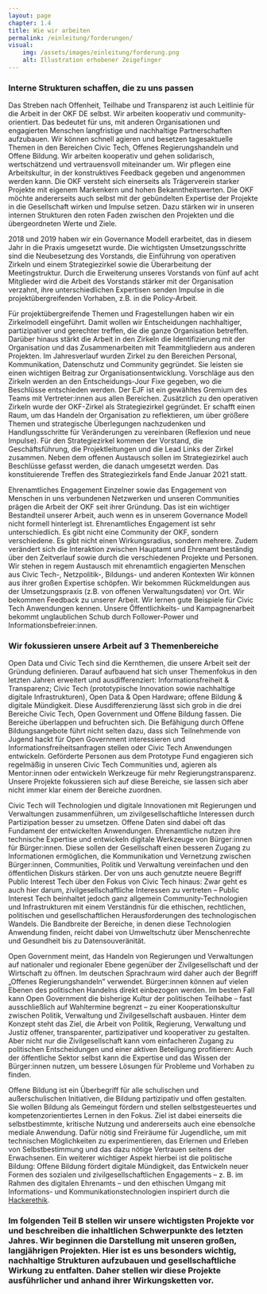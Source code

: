 ```yaml
---
layout: page
chapter: 1.4
title: Wie wir arbeiten
permalink: /einleitung/forderungen/
visual:
    img: /assets/images/einleitung/forderung.png
    alt: Illustration erhobener Zeigefinger
---
```


### Interne Strukturen schaffen, die zu uns passen

Das Streben nach Offenheit, Teilhabe und Transparenz ist auch Leitlinie für die Arbeit in der OKF DE selbst. Wir arbeiten kooperativ und community-orientiert. Das bedeutet für uns, mit anderen Organisationen und engagierten Menschen langfristige und nachhaltige Partnerschaften aufzubauen. Wir können schnell agieren und besetzen tagesaktuelle Themen in den Bereichen Civic Tech, Offenes Regierungshandeln und Offene Bildung. Wir arbeiten kooperativ und gehen solidarisch, wertschätzend und vertrauensvoll miteinander um. Wir pflegen eine Arbeitskultur, in der konstruktives Feedback gegeben und angenommen werden kann. Die OKF versteht sich einerseits als Trägerverein starker Projekte mit eigenem Markenkern und hohen Bekanntheitswerten. Die OKF möchte andererseits auch selbst mit der gebündelten Expertise der Projekte in die Gesellschaft wirken und Impulse setzen. Dazu stärken wir in unseren internen Strukturen den roten Faden zwischen den Projekten und die übergeordneten Werte und Ziele. 

2018 und 2019 haben wir ein Governance Modell erarbeitet, das in diesem Jahr in die Praxis umgesetzt wurde. Die wichtigsten Umsetzungsschritte sind die Neubesetzung des Vorstands, die Einführung von operativen Zirkeln und einem Strategiezirkel sowie die Überarbeitung der Meetingstruktur. Durch die Erweiterung unseres Vorstands von fünf auf acht Mitglieder wird die Arbeit des Vorstands stärker mit der Organisation verzahnt, ihre unterschiedlichen Expertisen senden Impulse in die projektübergreifenden Vorhaben, z.B. in die Policy-Arbeit. 

Für projektübergreifende Themen und Fragestellungen haben wir ein Zirkelmodell eingeführt. Damit wollen wir Entscheidungen nachhaltiger, partizipativer und gerechter treffen, die die ganze Organisation betreffen. Darüber hinaus stärkt die Arbeit in den Zirkeln die Identifizierung mit der Organisation und das Zusammenarbeiten mit Teammitgliedern aus anderen Projekten. Im Jahresverlauf wurden Zirkel zu den Bereichen Personal, Kommunikation, Datenschutz und Community gegründet. Sie leisten sie einen wichtigen Beitrag zur Organisationsentwicklung. Vorschläge aus den Zirkeln werden an den Entscheidungs-Jour Fixe gegeben, wo die Beschlüsse entschieden werden. Der EJF ist ein gewähltes Gremium des Teams mit Vertreter:innen aus allen Bereichen. Zusätzlich zu den operativen Zirkeln wurde der OKF-Zirkel als Strategiezirkel gegründet. Er schafft einen Raum, um das Handeln der Organisation zu reflektieren, um über größere Themen und strategische Überlegungen nachzudenken und Handlungsschritte für Veränderungen zu vereinbaren (Reflexion und neue Impulse). Für den Strategiezirkel kommen der Vorstand, die Geschäftsführung, die Projektleitungen und die Lead Links der Zirkel zusammen. Neben dem offenen Austausch sollen im Strategiezirkel auch Beschlüsse gefasst werden, die danach umgesetzt werden. Das konstituierende Treffen des Strategiezirkels fand Ende Januar 2021 statt.

Ehrenamtliches Engagement Einzelner sowie das Engagement von Menschen in uns verbundenen Netzwerken und unseren Communities prägen die Arbeit der OKF seit ihrer Gründung. Das ist ein wichtiger Bestandteil unserer Arbeit, auch wenn es in unserem Governance Modell nicht formell hinterlegt ist. Ehrenamtliches Engagement ist sehr unterschiedlich. Es gibt nicht eine Community der OKF, sondern verschiedene. Es gibt nicht einen Wirkungsradius, sondern mehrere. Zudem verändert sich die Interaktion zwischen Hauptamt und Ehrenamt beständig über den Zeitverlauf sowie durch die verschiedenen Projekte und Personen. Wir stehen in regem Austausch mit ehrenamtlich engagierten Menschen aus Civic Tech-, Netzpolitik-, Bildungs- und anderen Kontexten Wir können aus ihrer großen Expertise schöpfen. Wir bekommen Rückmeldungen aus der Umsetzungspraxis (z.B. von offenen Verwaltungsdaten) vor Ort. Wir bekommen Feedback zu unserer Arbeit. Wir lernen gute Beispiele für Civic Tech Anwendungen kennen. Unsere Öffentlichkeits- und Kampagnenarbeit bekommt unglaublichen Schub durch Follower-Power und Informationsbefreier:innen. 

### Wir fokussieren unsere Arbeit auf 3 Themenbereiche

Open Data und Civic Tech sind die Kernthemen, die unsere Arbeit seit der Gründung definieren. Darauf aufbauend hat sich unser Themenfokus in den letzten Jahren erweitert und ausdifferenziert: Informationsfreiheit & Transparenz; Civic Tech (prototypische Innovation sowie nachhaltige digitale Infrastrukturen), Open Data & Open Hardware; offene Bildung & digitale Mündigkeit. Diese Ausdifferenzierung lässt sich grob in die drei Bereiche Civic Tech, Open Government und Offene Bildung fassen. Die Bereiche überlappen und befruchten sich. Die Befähigung durch Offene Bildungsangebote führt nicht selten dazu, dass sich Teilnehmende von Jugend hackt für Open Government interessieren und Informationsfreiheitsanfragen stellen oder Civic Tech Anwendungen entwickeln. Geförderte Personen aus dem Prototype Fund engagieren sich regelmäßig in unseren Civic Tech Communities und, agieren als Mentor:innen oder entwickeln Werkzeuge für mehr Regierungstransparenz. Unsere Projekte fokussieren sich auf diese Bereiche, sie lassen sich aber nicht immer klar einem der Bereiche zuordnen. 

Civic Tech will Technologien und digitale Innovationen mit Regierungen und Verwaltungen zusammenführen, um zivilgesellschaftliche Interessen durch Partizipation besser zu umsetzen. Offene Daten sind dabei oft das Fundament der entwickelten Anwendungen. Ehrenamtliche nutzen ihre technische Expertise und entwickeln digitale Werkzeuge von Bürger:innen für Bürger:innen. Diese sollen der Gesellschaft einen besseren Zugang zu Informationen ermöglichen, die Kommunikation und Vernetzung zwischen Bürger:innen, Communities, Politik und Verwaltung vereinfachen und den öffentlichen Diskurs stärken. Der von uns auch genutzte neuere Begriff Public Interest Tech über den Fokus von Civic Tech hinaus: Zwar geht es auch hier darum, zivilgesellschaftliche Interessen zu vertreten – Public Interest Tech beinhaltet jedoch ganz allgemein Community-Technologien und Infrastrukturen mit einem Verständnis für die ethischen, rechtlichen, politischen und gesellschaftlichen Herausforderungen des technologischen Wandels. Die Bandbreite der Bereiche, in denen diese Technologien Anwendung finden, reicht dabei von Umweltschutz über Menschenrechte und Gesundheit bis zu Datensouveränität.

Open Government meint, das Handeln von Regierungen und Verwaltungen auf nationaler und regionaler Ebene gegenüber der Zivilgesellschaft und der Wirtschaft zu öffnen. Im deutschen Sprachraum wird daher auch der Begriff „Offenes Regierungshandeln” verwendet. Bürger:innen können auf vielen Ebenen des politischen Handelns direkt einbezogen werden. Im besten Fall kann Open Government die bisherige Kultur der politischen Teilhabe – fast ausschließlich auf Wahltermine begrenzt – zu einer Kooperationskultur zwischen Politik, Verwaltung und Zivilgesellschaft ausbauen. Hinter dem Konzept steht das Ziel, die Arbeit von Politik, Regierung, Verwaltung und Justiz offener, transparenter, partizipativer und kooperativer zu gestalten. Aber nicht nur die Zivilgesellschaft kann vom einfacheren Zugang zu politischen Entscheidungen und einer aktiven Beteiligung profitieren: Auch der öffentliche Sektor selbst kann die Expertise und das Wissen der Bürger:innen nutzen, um bessere Lösungen für Probleme und Vorhaben zu finden.

Offene Bildung ist ein Überbegriff für alle schulischen und außerschulischen Initiativen, die Bildung partizipativ und offen gestalten. Sie wollen Bildung als Gemeingut fördern und stellen selbstgesteuertes und kompetenzorientiertes Lernen in den Fokus. Ziel ist dabei einerseits die selbstbestimmte, kritische Nutzung und andererseits auch eine ebensolche mediale Anwendung. Dafür nötig sind Freiräume für Jugendliche, um mit technischen Möglichkeiten zu experimentieren, das Erlernen und Erleben von Selbstbestimmung und das dazu nötige Vertrauen seitens der Erwachsenen. Ein weiterer wichtiger Aspekt hierbei ist die politische Bildung: Offene Bildung fördert digitale Mündigkeit, das Entwickeln neuer Formen des sozialen und zivilgesellschaftlichen Engagements – z. B. im Rahmen des digitalen Ehrenamts – und den ethischen Umgang mit Informations- und Kommunikationstechnologien inspiriert durch die [Hackerethik](https://www.ccc.de/hackerethics).

### Im folgenden Teil B stellen wir unsere wichtigsten Projekte vor und beschreiben die inhaltlichen Schwerpunkte des letzten Jahres. Wir beginnen die Darstellung mit unseren großen, langjährigen Projekten. Hier ist es uns besonders wichtig, nachhaltige Strukturen aufzubauen und gesellschaftliche Wirkung zu entfalten. Daher stellen wir diese Projekte ausführlicher und anhand ihrer Wirkungsketten vor.
